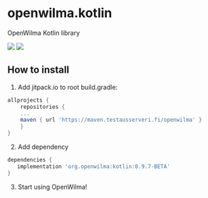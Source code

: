 # openwilma.kotlin
OpenWilma Kotlin library

[![](https://maven.testausserveri.fi/api/badge/latest/openwilma/org/openwilma/kotlin/?color=40c14a&name=Testausmaven&prefix=v)](https://maven.testausserveri.fi/#/openwilma/org/openwilma/kotlin) [![](https://github.com/openwilma/openwilma.kotlin/actions/workflows/gradle.yml/badge.svg)](https://github.com/OpenWilma/openwilma.kotlin/actions/workflows/gradle.yml)

## How to install

1. Add jitpack.io to root build.gradle:

```gradle
allprojects {
    repositories {
	...
	maven { url 'https://maven.testausserveri.fi/openwilma' }
    }
}
  ```
  
  
 2. Add dependency
 
 ```gradle
 dependencies {
    implementation 'org.openwilma:kotlin:0.9.7-BETA'
 }
 ```
 
 3. Start using OpenWilma!
